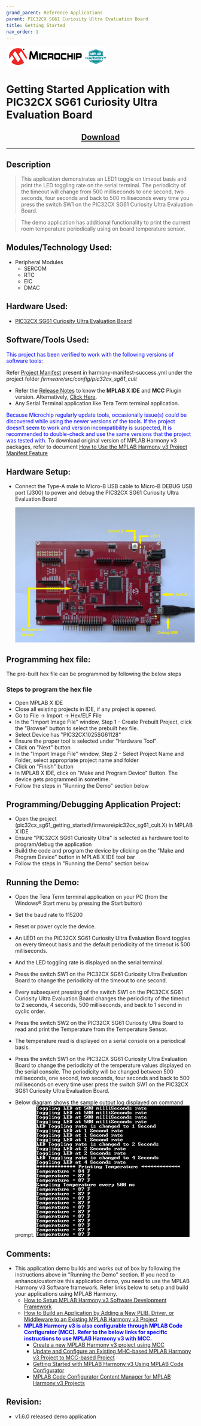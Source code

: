 ```yaml
---
grand_parent: Reference Applications
parent: PIC32CX SG61 Curiosity Ultra Evaluation Board
title: Getting Started
nav_order: 1
---
```

<img src = "images/microchip_logo.png">
<img src = "images/microchip_mplab_harmony_logo_small.png">

# Getting Started Application with PIC32CX SG61 Curiosity Ultra Evaluation Board
<h2 align="center"> <a href="https://github.com/Microchip-MPLAB-Harmony/reference_apps/releases/latest/download/pic32cx_sg61_getting_started.zip" > Download </a> </h2>

-----
## Description

> This application demonstrates an LED1 toggle on timeout basis and print the LED toggling rate on the serial terminal. The periodicity of the timeout will change from 500 milliseconds to one second, two seconds, four seconds and back to 500 milliseconds every time you press the switch SW1 on the PIC32CX SG61 Curiosity Ultra Evaluation Board.

> The demo application has additional functionality to print the current room temperature periodically using on board temperature sensor.


## Modules/Technology Used:

- Peripheral Modules      
	- SERCOM
	- RTC
	- EIC
	- DMAC

## Hardware Used:

- [PIC32CX SG61 Curiosity Ultra Evaluation Board](https://www.microchip.com/en-us/development-tool/EV09H35A)  

## Software/Tools Used:
<span style="color:blue"> This project has been verified to work with the following versions of software tools:</span>  

Refer [Project Manifest](./firmware/src/config/pic32cx_sg61_cult/harmony-manifest-success.yml) present in harmony-manifest-success.yml under the project folder *firmware/src/config/pic32cx_sg61_cult*  
- Refer the [Release Notes](../../../release_notes.md#development-tools) to know the **MPLAB X IDE** and **MCC** Plugin version. Alternatively, [Click Here](https://github.com/Microchip-MPLAB-Harmony/reference_apps/blob/master/release_notes.md#development-tools).
- Any Serial Terminal application like Tera Term terminal application.

<span style="color:blue"> Because Microchip regularly update tools, occasionally issue(s) could be discovered while using the newer versions of the tools. If the project doesn’t seem to work and version incompatibility is suspected, It is recommended to double-check and use the same versions that the project was tested with. </span> To download original version of MPLAB Harmony v3 packages, refer to document [How to Use the MPLAB Harmony v3 Project Manifest Feature](https://ww1.microchip.com/downloads/en/DeviceDoc/How-to-Use-the-MPLAB-Harmony-v3-Project-Manifest-Feature-DS90003305.pdf)

## Hardware Setup:
- Connect the Type-A male to Micro-B USB cable to Micro-B DEBUG USB port (J300) to power and debug the PIC32CX SG61 Curiosity Ultra Evaluation Board  

	<img src = "images/hardware_setup.jpg">

## Programming hex file:
The pre-built hex file can be programmed by following the below steps

### Steps to program the hex file
- Open MPLAB X IDE
- Close all existing projects in IDE, if any project is opened.
- Go to File -> Import -> Hex/ELF File
- In the "Import Image File" window, Step 1 - Create Prebuilt Project, click the "Browse" button to select the prebuilt hex file.
- Select Device has "PIC32CX1025SG61128"
- Ensure the proper tool is selected under "Hardware Tool"
- Click on "Next" button
- In the "Import Image File" window, Step 2 - Select Project Name and Folder, select appropriate project name and folder
- Click on "Finish" button
- In MPLAB X IDE, click on "Make and Program Device" Button. The device gets programmed in sometime.
- Follow the steps in "Running the Demo" section below

## Programming/Debugging Application Project:
- Open the project (pic32cx_sg61_getting_started\firmware\pic32cx_sg61_cult.X) in MPLAB X IDE
- Ensure "PIC32CX SG61 Curiosity Ultra" is selected as hardware tool to program/debug the application
- Build the code and program the device by clicking on the "Make and Program Device" button in MPLAB X IDE tool bar
- Follow the steps in "Running the Demo" section below

## Running the Demo:
- Open the Tera Term terminal application on your PC (from the Windows® Start menu by pressing the Start button)
- Set the baud rate to 115200
- Reset or power cycle the device.
- An LED1  on the PIC32CX SG61 Curiosity Ultra Evaluation Board toggles on every timeout basis and the default periodicity of the timeout is 500 milliseconds.
- And the LED toggling rate is displayed on the serial terminal.
- Press the switch SW1 on the PIC32CX SG61 Curiosity Ultra Evaluation Board to change the periodicity of the timeout to one second.
- Every subsequent pressing of the switch SW1 on the PIC32CX SG61 Curiosity Ultra Evaluation Board changes the periodicity of the timeout to 2 seconds, 4 seconds, 500 milliseconds, and back to 1 second in cyclic order.
- Press the switch SW2 on the PIC32CX SG61 Curiosity Ultra Board to read and print the Temperature from the Temperature Sensor.
- The temperature read is displayed on a serial console on a periodical basis.
- Press the switch SW1 on the PIC32CX SG61 Curiosity Ultra Evaluation Board to change the
periodicity of the temperature values displayed on the serial console. The periodicity will be changed between 500 milliseconds, one second, two seconds, four seconds and back to 500 milliseconds on every time user press the switch SW1 on the PIC32CX SG61 Curiosity Ultra Evaluation Board.

- Below diagram shows the sample output log displayed on command prompt.
     <img src = "images/output.png">

## Comments:
- This application demo builds and works out of box by following the instructions above in "Running the Demo" section. If you need to enhance/customize this application demo, you need to use the MPLAB Harmony v3 Software framework. Refer links below to setup and build your applications using MPLAB Harmony.
	- [How to Setup MPLAB Harmony v3 Software Development Framework](https://ww1.microchip.com/downloads/en/DeviceDoc/How_to_Setup_MPLAB_%20Harmony_v3_Software_Development_Framework_DS90003232C.pdf)
	- [How to Build an Application by Adding a New PLIB, Driver, or Middleware to an Existing MPLAB Harmony v3 Project](http://ww1.microchip.com/downloads/en/DeviceDoc/How_to_Build_Application_Adding_PLIB_%20Driver_or_Middleware%20_to_MPLAB_Harmony_v3Project_DS90003253A.pdf)
	- <span style="color:blue"> **MPLAB Harmony v3 is also configurable through MPLAB Code Configurator (MCC). Refer to the below links for specific instructions to use MPLAB Harmony v3 with MCC.**</span>
		- [Create a new MPLAB Harmony v3 project using MCC](https://microchipdeveloper.com/harmony3:getting-started-training-module-using-mcc)
		- [Update and Configure an Existing MHC-based MPLAB Harmony v3 Project to MCC-based Project](https://microchipdeveloper.com/harmony3:update-and-configure-existing-mhc-proj-to-mcc-proj)
		- [Getting Started with MPLAB Harmony v3 Using MPLAB Code Configurator](https://www.youtube.com/watch?v=KdhltTWaDp0)
		- [MPLAB Code Configurator Content Manager for MPLAB Harmony v3 Projects](https://www.youtube.com/watch?v=PRewTzrI3iE)	

## Revision:
- v1.6.0 released demo application
